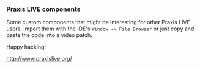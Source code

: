 ### Praxis LIVE components ###
Some custom components that might be interesting for other Praxis LIVE users.
Import them with the IDE's `Window -> File Browser` or just copy and paste the code into a video patch.

Happy hacking!

<http://www.praxislive.org/>

